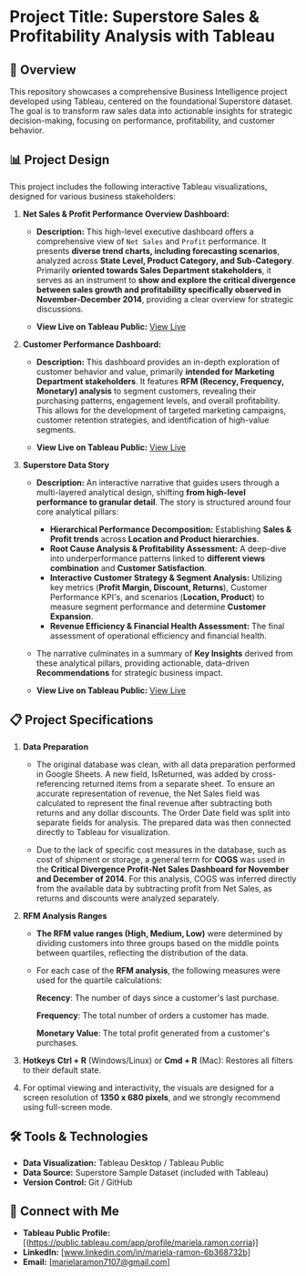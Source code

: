 # Project Title: Superstore Sales & Profitability Analysis with Tableau

## 🚀 Overview

This repository showcases a comprehensive Business Intelligence project developed using Tableau, centered on the foundational Superstore dataset. The goal is to transform raw sales data into actionable insights for strategic decision-making, focusing on performance, profitability, and customer behavior.

## 📊 Project Design

This project includes the following interactive Tableau visualizations, designed for various business stakeholders:

1.  **Net Sales & Profit Performance Overview Dashboard:**
    * **Description:** This high-level executive dashboard offers a comprehensive view of `Net Sales` and `Profit` performance. It presents **diverse trend charts, including forecasting scenarios**, analyzed across **State Level, Product Category, and Sub-Category**. Primarily **oriented towards Sales Department stakeholders**, it serves as an instrument to **show and explore the critical divergence between sales growth and profitability specifically observed in November-December 2014**, providing a clear overview for strategic discussions.
      
    * **View Live on Tableau Public:** [View Live](https://public.tableau.com/views/Superstore_DashboardNetSalesandProfitPerformance/NetSalesProfitPerformanceOverview?:language=en-US&:sid=&:redirect=auth&:display_count=n&:origin=viz_share_link)
          
2.  **Customer Performance Dashboard:**
    * **Description:** This dashboard provides an in-depth exploration of customer behavior and value, primarily **intended for Marketing Department stakeholders**. It features **RFM (Recency, Frequency, Monetary) analysis** to segment customers, revealing their purchasing patterns, engagement levels, and overall profitability. This allows for the development of targeted marketing campaigns, customer retention strategies, and identification of high-value segments.
      
    * **View Live on Tableau Public:** [View Live](https://public.tableau.com/views/CustomerRFMAnalysisDashboard/CustomerRFMAnalysis?:language=en-US&publish=yes&:sid=&:redirect=auth&:display_count=n&:origin=viz_share_link)

3.   **Superstore Data Story**
     * **Description:** An interactive narrative that guides users through a multi-layered analytical design, shifting **from high-level performance to granular detail**. The story is structured around four core analytical pillars:

         * **Hierarchical Performance Decomposition:** Establishing **Sales & Profit trends** across **Location and Product hierarchies**.
         * **Root Cause Analysis & Profitability Assessment:** A deep-dive into underperformance patterns linked to **different views combination** and  **Customer Satisfaction**.
         * **Interactive Customer Strategy & Segment Analysis:** Utilizing key metrics (**Profit Margin, Discount, Returns**), Customer Performance KPI's, and scenarios (**Location, Product**) to measure segment performance and determine **Customer Expansion**.
         * **Revenue Efficiency & Financial Health Assessment:** The final assessment of operational efficiency and financial health.
  
      * The narrative culminates in a summary of **Key Insights** derived from these analytical pillars, providing actionable, data-driven **Recommendations** for strategic business impact.

      * **View Live on Tableau Public:** [View Live](https://public.tableau.com/views/SuperstorePerformanceAnalysis_17562391489100/SuperstorePerformanceAnalysis?:language=en-US&:sid=&:redirect=auth&:display_count=n&:origin=viz_share_link)
    
## 📋 Project Specifications

1.  **Data Preparation**
    * The original database was clean, with all data preparation performed in Google Sheets. A new field, IsReturned, was added by cross-referencing returned items from a separate    sheet. To ensure an accurate representation of revenue, the Net Sales field was calculated to represent the final revenue after subtracting both returns and any dollar discounts. The Order Date field was split into separate fields for analysis. The prepared data was then connected directly to Tableau for visualization.

    * Due to the lack of specific cost measures in the database, such as cost of shipment or storage, a general term for **COGS** was used in the **Critical Divergence Profit-Net Sales Dashboard for November and December of 2014**. For this analysis, COGS was inferred directly from the available data by subtracting profit from Net Sales, as returns and discounts were analyzed separately.

2.  **RFM Analysis Ranges**
    * **The RFM value ranges (High, Medium, Low)** were determined by dividing customers into three groups based on the middle points between quartiles, reflecting the distribution of the data.

    * For each case of the **RFM analysis**, the following measures were used for the quartile calculations:

         **Recency**: The number of days since a customer's last purchase.

         **Frequency**: The total number of orders a customer has made.

         **Monetary Value**: The total profit generated from a customer's purchases.

3.  **Hotkeys**
**Ctrl + R** (Windows/Linux) or **Cmd + R** (Mac): Restores all filters to their default state.

4.  For optimal viewing and interactivity, the visuals are designed for a screen resolution of **1350 x 680 pixels**, and we strongly recommend using full-screen mode.


## 🛠️ Tools & Technologies

* **Data Visualization:** Tableau Desktop / Tableau Public
* **Data Source:** Superstore Sample Dataset (included with Tableau)
* **Version Control:** Git / GitHub


## 📧 Connect with Me

* **Tableau Public Profile:** [(https://public.tableau.com/app/profile/mariela.ramon.corria)]
* **LinkedIn:** [www.linkedin.com/in/mariela-ramon-6b368732b]
* **Email:** [marielaramon7107@gmail.com]

